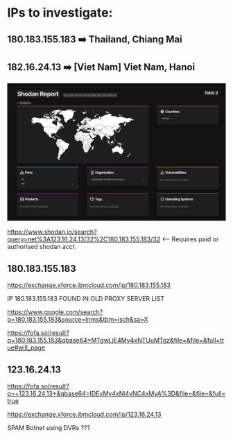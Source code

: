 # IPs to investigate:

## 180.183.155.183    :arrow_right: Thailand, Chiang Mai 


## 182.16.24.13    :arrow_right:  [Viet Nam] Viet Nam, Hanoi 

![Shodan SC](https://github.com/cybersecgeek/Mar_27_2021_Steam_Unknown_Logins/blob/be0a8bbc272c8c2ba4c5763f722be6cc93fb533d/SUL_2021-03-27_Shodan.png)


https://www.shodan.io/search?query=net%3A123.16.24.13/32%2C180.183.155.183/32  <-- Requires paid or authorised shodan acct.




180.183.155.183
--------------------------------------------------------------------------------
https://exchange.xforce.ibmcloud.com/ip/180.183.155.183


IP  180.183.155.183 FOUND IN OLD PROXY SERVER LIST 

https://www.google.com/search?q=180.183.155.183&source=lnms&tbm=isch&sa=X

https://fofa.so/result?q=180.183.155.183&qbase64=MTgwLjE4My4xNTUuMTgz&file=&file=&full=true#will_page




123.16.24.13 
--------------------------------------------------------------------------------


https://fofa.so/result?q=+123.16.24.13+&qbase64=IDEyMy4xNi4yNC4xMyA%3D&file=&file=&full=true

https://exchange.xforce.ibmcloud.com/ip/123.16.24.13



SPAM Botnet using DVRs ??? 
